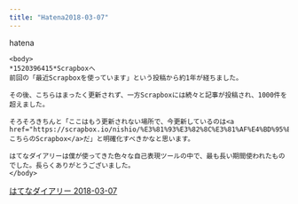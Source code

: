 ```yaml
---
title: "Hatena2018-03-07"
---
```


hatena

```
<body>
*1520396415*Scrapboxへ
前回の「最近Scrapboxを使っています」という投稿から約1年が経ちました。

その後、こちらはまったく更新されず、一方Scrapboxには続々と記事が投稿され、1000件を超えました。

そろそろきちんと「ここはもう更新されない場所で、今更新しているのは<a href="https://scrapbox.io/nishio/%E3%81%93%E3%82%8C%E3%81%AF%E4%BD%95%EF%BC%9F">こちらのScrapbox</a>だ」と明確化すべきかなと思います。

はてなダイアリーは僕が使ってきた色々な自己表現ツールの中で、最も長い期間使われたものでした。長らくありがとうございました。
</body>
```


[はてなダイアリー 2018-03-07](https://nishiohirokazu.hatenadiary.org/archive/2018/03/07)